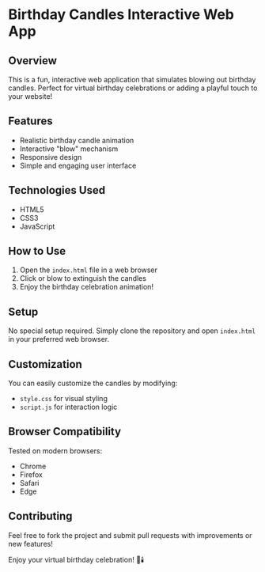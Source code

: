 # Birthday Candles Interactive Web App

## Overview
This is a fun, interactive web application that simulates blowing out birthday candles. Perfect for virtual birthday celebrations or adding a playful touch to your website!

## Features
- Realistic birthday candle animation
- Interactive "blow" mechanism
- Responsive design
- Simple and engaging user interface

## Technologies Used
- HTML5
- CSS3
- JavaScript

## How to Use
1. Open the `index.html` file in a web browser
2. Click or blow to extinguish the candles
3. Enjoy the birthday celebration animation!

## Setup
No special setup required. Simply clone the repository and open `index.html` in your preferred web browser.

## Customization
You can easily customize the candles by modifying:
- `style.css` for visual styling
- `script.js` for interaction logic

## Browser Compatibility
Tested on modern browsers:
- Chrome
- Firefox
- Safari
- Edge

## Contributing
Feel free to fork the project and submit pull requests with improvements or new features!


Enjoy your virtual birthday celebration! 🎂🕯️
